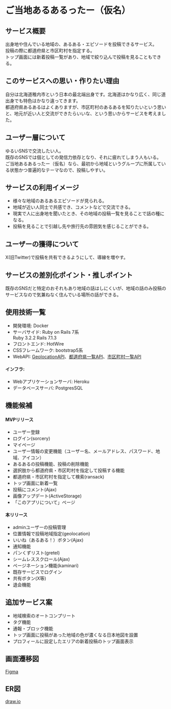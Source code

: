 # ご当地あるあるったー（仮名）

## サービス概要
出身地や住んでいる地域の、あるある・エピソードを投稿できるサービス。<br>
投稿の際に都道府県と市区町村を指定する。<br>
トップ画面には新着投稿一覧があり、地域で絞り込んで投稿を見ることもできる。<br>

## このサービスへの思い・作りたい理由
自分は北海道稚内市という日本の最北端出身です。北海道はかなり広く、同じ道出身でも特色はかなり違ってきます。<br>
都道府県あるあるはよくありますが、市区町村のあるあるを知りたいという思いと、地元が近い人と交流ができたらいいな、という思いからサービスを考えました。

## ユーザー層について
ゆるいSNSで交流したい人。<br>
既存のSNSでは個としての発信力依存となり、それに疲れてしまう人もいる。<br>
ご当地あるあるったー（仮名）なら、最初から地域というグループに所属している状態かつ普遍的なテーマなので、投稿しやすい。

## サービスの利用イメージ
- 様々な地域のあるあるエピソードが見られる。
- 地域が近い人同士で共感でき、コメントなどで交流できる。
- 現実で人に出身地を聞いたとき、その地域の投稿一覧を見ることで話の種になる。
- 投稿を見ることで引越し先や旅行先の雰囲気を感じることができる。

## ユーザーの獲得について
X(旧Twitter)で投稿を共有できるようにして、導線を増やす。
## サービスの差別化ポイント・推しポイント
既存のSNSだと特定のおそれもあり地域の話はしにくいが、地域の話のみ投稿のサービスなので気兼ねなく住んでいる場所の話ができる。
## 使用技術一覧
- 開発環境: Docker
- サーバサイド: Ruby on Rails 7系
<br>Ruby 3.2.2 Rails 7.1.3
- フロントエンド: HotWire
- CSSフレームワーク: bootstrap5系
- WebAPI: [GeolocationAPI](https://developers.google.com/maps/documentation/geolocation/overview?hl=ja)、[都道府県一覧API](https://opendata.resas-portal.go.jp/docs/api/v1/prefectures.html)、[市区町村一覧API](https://opendata.resas-portal.go.jp/docs/api/v1/cities.html)
#### インフラ:
- Webアプリケーションサーバ: Heroku
- データベースサーバ: PostgresSQL

## 機能候補
#### MVPリリース
- ユーザー登録
- ログイン(sorcery)
- マイページ
- ユーザー情報の変更機能（ユーザー名、メールアドレス、パスワード、地域、アイコン）
- あるあるの投稿機能、投稿の削除機能
- 選択肢から都道府県・市区町村を指定して投稿する機能
- 都道府県・市区町村を指定して検索(ransack)
- トップ画面に新着一覧
- 投稿にコメント(Ajax)
- 画像アップデート(ActiveStorage)
- 「このアプリについて」ページ
#### 本リリース
- adminユーザーの投稿管理
- 位置情報で投稿地域指定(geolocation)
- いいね（あるある！）ボタン(Ajax)
- 通知機能
- パンくずリスト(gretel)
- シームレススクロール(Ajax)
- ページネーション機能(kaminari)
- 既存サービスでログイン
- 共有ボタン(X等)
- 退会機能

## 追加サービス案
- 地域検索のオートコンプリート
- タグ機能
- 通報・ブロック機能
- トップ画面に投稿があった地域の色が濃くなる日本地図を設置
- プロフィールに設定したエリアの新着投稿のトップ画面表示

## 画面遷移図
[Figma](https://www.figma.com/file/C6nwG8Amj8UWj3kLeZvxkx/%E7%94%BB%E9%9D%A2%E9%81%B7%E7%A7%BB%E5%9B%B3?type=design&node-id=0%3A1&mode=design&t=Ohwb7qEoPWtmLxvC-1)

## ER図
[draw.io](https://viewer.diagrams.net/?tags=%7B%7D&highlight=0000ff&edit=_blank&layers=1&nav=1&title=portfolio.drawio#R7V1tb9o6FP41%2FbgpbwT4eGHtrnQ7qep2te1T5REXvBtilJgB%2B%2FXXJnZCMGkCpTHjWKqq2DhO4vMcP7bP8fGNP56vP6ZoMftEIxzfeE60vvE%2F3Hhe0Hf5f5GxyTOG3jDPmKYkyrPcMuMz%2BY1lpiNzlyTCWaUgozRmZFHNnNAkwRNWyUNpSlfVYs80rj51gabyiU6Z8XmCYqwV%2B0oiNstzB16%2FzP8bk%2BlMPdkN5ffNkSosK85mKKKrnSz%2F9sYfp5Sy%2FGq%2BHuNYtJ1ql%2Fy%2Bu5pfixdLccLa3PDVm9xt7u6%2F%2FoeS28Vs%2BNMZvJu%2Bcx1Pvh3bqE%2FGEW8BmaQpm9EpTVB8W%2BaOUrpMIizqdXiqLHNP6YJnujzzJ2ZsI8WJlozyrBmbx%2FJXvCbsm7j9fU%2BmvsvKxPWH9W5ioxIJSzffdhPfyxpEsrxtm1L3ZQyl7C8BBZ5x%2B0gTrDLvSBwXt0Rlkd84pV%2FoJ5Rs8l92yuWNJVqoVgoyK6PLdIJfanqJZpROMXuh3NAvwMKVDNM55l%2FHb0xxjBj5VX0RJOE%2BLcqViOAXEhTHACSv9xeKl%2FJJ%2F2Y4zTTQcHQvxCVDP%2BKigaX8fdFyXEEZIglOJQQmNI7RIiPb4nnOjMTRPdrQJVMVqdTomaxx9Jhrs7tF4OqeV5ZJsTzzyhVkxc8oJtOEX0%2B4VMQTRynO%2BLvco4zJEjtglF%2BIU4bXL0tVF4K6wZVaL3s535HpVdlnuAPZEcx2%2Bgvfcd5IcJ4muJdl9ijAP5rRlPwWklKA35XjNr0i8xglvNND0V7WiEZK5565xoxpTIWwk1zjqvIWhaKULr4o9IuMBSUJ27ZDb8T%2FeMuMhXr3%2BLuOedot0%2FxPFE%2FZmCYZSzmuRB2Yi3eFhYhHbNsRiUpj%2FKzqT2W7i%2BsflDE6PwYB9eqhw6KAQVsUvBEIfA0ED%2F%2FUwoB%2FLCMofuQ0ipJpnAtty6qoFNoByR5s66J99xt%2BX1Upb%2FbneNvzzkgUYa62o9WMMPx5gbb954qPK05Q2Hql0MW1Ix%2F%2FSPHIyspGO7o2FPMuKkGM6w9n1UyTefGep8Mg0GCw5J34e36PWSyobjovO8q4xEkyvc%2FvDPfA0rsQsKzrdbt3VvC0qq4D9PQsk7RiEudVaHuZSULTTBK2B0E3fQeOiKqvcxrpwaSRvoaBBM3xpXPIJSADHGd4vuWIrjliaJojvAAwJ3g1yzTXTgqePjxEvxDXY8sLLdABjhgGdjJhnChczzRTDO1sYk8l4BGHsvDtgADPEYktbzRjAxxtFEZUSxPd0UTPNE0UtlSItLDjJACKF9RYYIcXFijLVjSNniIyFRpiGaIZJuAowtVdFSxndM4ZA9Oc4erdx51pm7dJGnFrBHbtNOLqvg%2BLFD%2Fzd16m%2BOnyTd8XARJ4JFK%2FhG054404o%2FD1NccZ%2Bho2bM4IgHKG7uUwIWxj2aIdPOCxRd%2ByRedsERhniwFkaugDpQbdZDVJMX9k9ITsglQbhIBjBy%2B07NA5O%2FRNs4NXPya4fnbIIQ%2BPHTzdrWW5iCw7tEcIPHbQBxQPNGN2Z2UVEEEgVavo4FvurCzmCeffVKc7rliiP%2F%2FWylxBapne%2FN5K3d4Ie3OlD9Rhwdctjgvek9vtlafBBdxIwNctlZZPzj9xbOAT4zssfX2XNmgjlA90Q42vGyPFbn1rhGoHD3D00bcuC92zhfG9ln3rsnBAC%2BCxRV93WbBubseCBBxn%2BEeE87Ak8lYkYn4fpq%2BH9ADNIj5Q%2B5Wv26%2Bs41t7eIDjj4F1bTBAF8b3Yw4g%2BzYMgHLDQOcGYd54InMROtvSQzNCwNFDYGcTBujB%2BNbLoD7o2%2FXTQ455ePQQ6GYr4ZAkGstyQzM84HFDz3JD59xgfotlUD9jBMANQAMGB%2Fryot00cxRCwNHDQLdmd3gekbrOTxby1OFEDQcSuTdXcSCR8rRuPJGozozWzYlEgb4e8VBYPK37%2FL77fPVgotBpORAYvtlA4IjYn6AHhK8klJrIkZfiPa%2FoxnrPV%2FQC3hixp2%2BjKB1YrA%2F9aaABN2zseZZVOlhmaGAV4z70vSO2Ulz%2FskMP6JJ0T1%2BStgcVtcQGOOYI9fHHmDBiZ5INM8l%2B286%2B8HI8%2F5l0lvS7mEqGF37IbWhPuT2kF%2FB4PzxgiiZsYyeRp8EF3lDAnnTbxSSygU%2BMTyJDfXMM6E0RIVDrdahbr%2B3WumNBAo9E7AmHF0Aixvdnh%2FaIQ00p4FGIikZqVyKPxwY45ujrccWNuT619HwqEn%2B255Psmhsdn%2BpiznTj%2BKQiX3aMjxNlXRFjLumq%2FPbAUJH0PibOKGt1TFyjsOts690IWw1W%2FoTO4EIFHbQUdN36V0eC1s84vVBBH997zw%2F126e6zZ4RGsqU1QyNmlltR9DQt8pcKDSuzRU6bD0iqNny2xog21v556HNTgE5Hy9rfhAZ5Zi471RtsQPZ1921LB9Uy%2FOL%2FA3O68mvz4DHdD7HiY1x3mBab2tRLTLP3vMM9XnryzKDuoj1yoABFx7ifGhDnB%2FSC3jrWENPA8Ik78utcf00xIBb3RraKOdd2EUaKMW4cX1oo5wfUAuAjGKjnL8GHvDow0asvQD6MG5WH9qAtQfUAiB91AUltPTRBh7w6MNGHbgA%2BjAf8NxV8S%2BsX1apFvDow3X0lU0btbA9PsDxh%2BvYiOcG%2BMJ4xHPXgRzyXKIeIj8cOBDDRi48CiMAOeLq%2FXXauuK08uvJG%2Bss%2FjpK2o3%2BOnUT4tc6dPFkSinbBRTXsdknGmFR4n8%3D)
